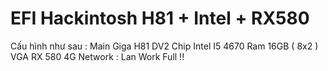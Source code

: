 # EFI Hackintosh H81 + Intel + RX580
Cấu hình như sau :
Main Giga H81 DV2
Chip Intel I5 4670
Ram 16GB ( 8x2 )
VGA RX 580 4G
Network : Lan
Work Full !!
